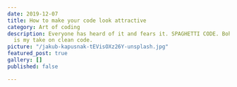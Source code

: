 ```yaml
---
date: 2019-12-07
title: How to make your code look attractive
category: Art of coding
description: Everyone has heard of it and fears it. SPAGHETTI CODE. Bohoooo. Here
  is my take on clean code.
picture: "/jakub-kapusnak-tEVisOXz26Y-unsplash.jpg"
featured_post: true
gallery: []
published: false

---
```

